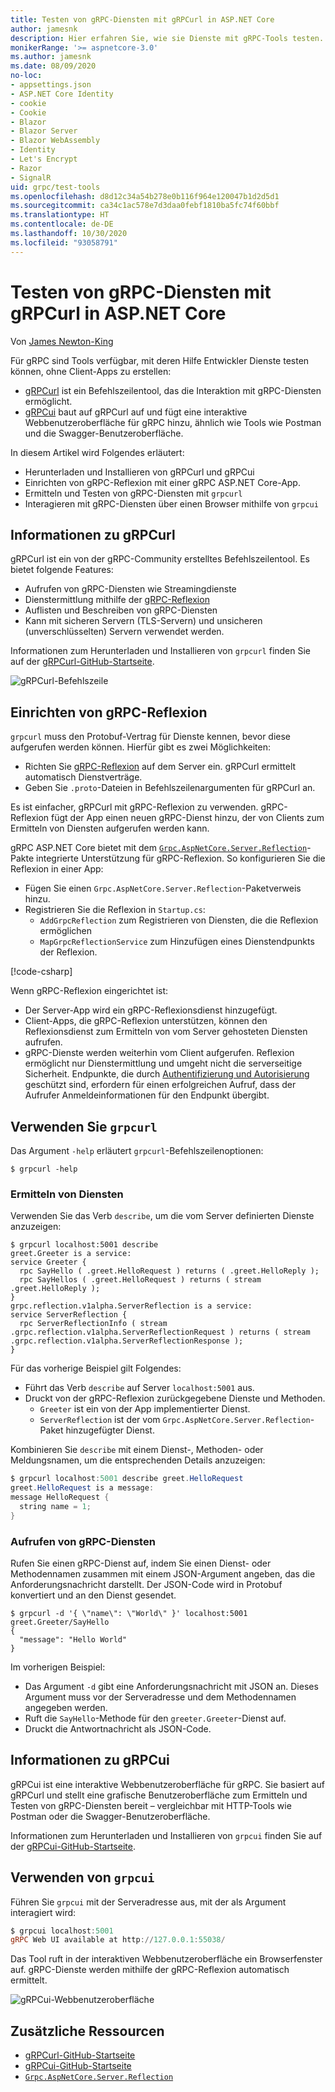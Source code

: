 ```yaml
---
title: Testen von gRPC-Diensten mit gRPCurl in ASP.NET Core
author: jamesnk
description: Hier erfahren Sie, wie sie Dienste mit gRPC-Tools testen. gRPCurl ist ein Befehlszeilentool für die Interaktion mit gRPC-Diensten. gRPCui ist eine interaktive Webbenutzeroberfläche.
monikerRange: '>= aspnetcore-3.0'
ms.author: jamesnk
ms.date: 08/09/2020
no-loc:
- appsettings.json
- ASP.NET Core Identity
- cookie
- Cookie
- Blazor
- Blazor Server
- Blazor WebAssembly
- Identity
- Let's Encrypt
- Razor
- SignalR
uid: grpc/test-tools
ms.openlocfilehash: d8d12c34a54b278e0b116f964e120047b1d2d5d1
ms.sourcegitcommit: ca34c1ac578e7d3daa0febf1810ba5fc74f60bbf
ms.translationtype: HT
ms.contentlocale: de-DE
ms.lasthandoff: 10/30/2020
ms.locfileid: "93058791"
---
```

# <a name="test-grpc-services-with-grpcurl-in-aspnet-core"></a>Testen von gRPC-Diensten mit gRPCurl in ASP.NET Core

Von [James Newton-King](https://twitter.com/jamesnk)

Für gRPC sind Tools verfügbar, mit deren Hilfe Entwickler Dienste testen können, ohne Client-Apps zu erstellen:

* [gRPCurl](https://github.com/fullstorydev/grpcurl) ist ein Befehlszeilentool, das die Interaktion mit gRPC-Diensten ermöglicht.
* [gRPCui](https://github.com/fullstorydev/grpcui) baut auf gRPCurl auf und fügt eine interaktive Webbenutzeroberfläche für gRPC hinzu, ähnlich wie Tools wie Postman und die Swagger-Benutzeroberfläche.

In diesem Artikel wird Folgendes erläutert:

* Herunterladen und Installieren von gRPCurl und gRPCui
* Einrichten von gRPC-Reflexion mit einer gRPC ASP.NET Core-App.
* Ermitteln und Testen von gRPC-Diensten mit `grpcurl`
* Interagieren mit gRPC-Diensten über einen Browser mithilfe von `grpcui`

## <a name="about-grpcurl"></a>Informationen zu gRPCurl

gRPCurl ist ein von der gRPC-Community erstelltes Befehlszeilentool. Es bietet folgende Features:

* Aufrufen von gRPC-Diensten wie Streamingdienste
* Dienstermittlung mithilfe der [gRPC-Reflexion](https://github.com/grpc/grpc/blob/master/doc/server-reflection.md)
* Auflisten und Beschreiben von gRPC-Diensten
* Kann mit sicheren Servern (TLS-Servern) und unsicheren (unverschlüsselten) Servern verwendet werden.

Informationen zum Herunterladen und Installieren von `grpcurl` finden Sie auf der [gRPCurl-GitHub-Startseite](https://github.com/fullstorydev/grpcurl#installation).

![gRPCurl-Befehlszeile](~/grpc/test-tools/static/grpcurl.png)

## <a name="set-up-grpc-reflection"></a>Einrichten von gRPC-Reflexion

`grpcurl` muss den Protobuf-Vertrag für Dienste kennen, bevor diese aufgerufen werden können. Hierfür gibt es zwei Möglichkeiten:

* Richten Sie [gRPC-Reflexion](https://github.com/grpc/grpc/blob/master/doc/server-reflection.md) auf dem Server ein. gRPCurl ermittelt automatisch Dienstverträge.
* Geben Sie `.proto`-Dateien in Befehlszeilenargumenten für gRPCurl an.

Es ist einfacher, gRPCurl mit gRPC-Reflexion zu verwenden. gRPC-Reflexion fügt der App einen neuen gRPC-Dienst hinzu, der von Clients zum Ermitteln von Diensten aufgerufen werden kann.

gRPC ASP.NET Core bietet mit dem [`Grpc.AspNetCore.Server.Reflection`](https://www.nuget.org/packages/Grpc.AspNetCore.Server.Reflection)-Pakte integrierte Unterstützung für gRPC-Reflexion. So konfigurieren Sie die Reflexion in einer App:

* Fügen Sie einen `Grpc.AspNetCore.Server.Reflection`-Paketverweis hinzu.
* Registrieren Sie die Reflexion in `Startup.cs`:
  * `AddGrpcReflection` zum Registrieren von Diensten, die die Reflexion ermöglichen
  * `MapGrpcReflectionService` zum Hinzufügen eines Dienstendpunkts der Reflexion.

[!code-csharp[](~/grpc/test-tools/Startup.cs?name=snippet_1&highlight=4,15-18)]

Wenn gRPC-Reflexion eingerichtet ist:

* Der Server-App wird ein gRPC-Reflexionsdienst hinzugefügt.
* Client-Apps, die gRPC-Reflexion unterstützen, können den Reflexionsdienst zum Ermitteln von vom Server gehosteten Diensten aufrufen.
* gRPC-Dienste werden weiterhin vom Client aufgerufen. Reflexion ermöglicht nur Dienstermittlung und umgeht nicht die serverseitige Sicherheit. Endpunkte, die durch [Authentifizierung und Autorisierung](xref:grpc/authn-and-authz) geschützt sind, erfordern für einen erfolgreichen Aufruf, dass der Aufrufer Anmeldeinformationen für den Endpunkt übergibt.

## <a name="use-grpcurl"></a>Verwenden Sie `grpcurl`

Das Argument `-help` erläutert `grpcurl`-Befehlszeilenoptionen:

```console
$ grpcurl -help
```

### <a name="discover-services"></a>Ermitteln von Diensten

Verwenden Sie das Verb `describe`, um die vom Server definierten Dienste anzuzeigen:

```console
$ grpcurl localhost:5001 describe
greet.Greeter is a service:
service Greeter {
  rpc SayHello ( .greet.HelloRequest ) returns ( .greet.HelloReply );
  rpc SayHellos ( .greet.HelloRequest ) returns ( stream .greet.HelloReply );
}
grpc.reflection.v1alpha.ServerReflection is a service:
service ServerReflection {
  rpc ServerReflectionInfo ( stream .grpc.reflection.v1alpha.ServerReflectionRequest ) returns ( stream .grpc.reflection.v1alpha.ServerReflectionResponse );
}
```

Für das vorherige Beispiel gilt Folgendes:

* Führt das Verb `describe` auf Server `localhost:5001` aus.
* Druckt von der gRPC-Reflexion zurückgegebene Dienste und Methoden.
  * `Greeter` ist ein von der App implementierter Dienst.
  * `ServerReflection` ist der vom `Grpc.AspNetCore.Server.Reflection`-Paket hinzugefügter Dienst.

Kombinieren Sie `describe` mit einem Dienst-, Methoden- oder Meldungsnamen, um die entsprechenden Details anzuzeigen:

```powershell
$ grpcurl localhost:5001 describe greet.HelloRequest
greet.HelloRequest is a message:
message HelloRequest {
  string name = 1;
}
```

### <a name="call-grpc-services"></a>Aufrufen von gRPC-Diensten

Rufen Sie einen gRPC-Dienst auf, indem Sie einen Dienst- oder Methodennamen zusammen mit einem JSON-Argument angeben, das die Anforderungsnachricht darstellt. Der JSON-Code wird in Protobuf konvertiert und an den Dienst gesendet.

```console
$ grpcurl -d '{ \"name\": \"World\" }' localhost:5001 greet.Greeter/SayHello
{
  "message": "Hello World"
}
```

Im vorherigen Beispiel:

* Das Argument `-d` gibt eine Anforderungsnachricht mit JSON an. Dieses Argument muss vor der Serveradresse und dem Methodennamen angegeben werden.
* Ruft die `SayHello`-Methode für den `greeter.Greeter`-Dienst auf.
* Druckt die Antwortnachricht als JSON-Code.

## <a name="about-grpcui"></a>Informationen zu gRPCui

gRPCui ist eine interaktive Webbenutzeroberfläche für gRPC. Sie basiert auf gRPCurl und stellt eine grafische Benutzeroberfläche zum Ermitteln und Testen von gRPC-Diensten bereit – vergleichbar mit HTTP-Tools wie Postman oder die Swagger-Benutzeroberfläche.

Informationen zum Herunterladen und Installieren von `grpcui` finden Sie auf der [gRPCui-GitHub-Startseite](https://github.com/fullstorydev/grpcui#installation).

## <a name="using-grpcui"></a>Verwenden von `grpcui`

Führen Sie `grpcui` mit der Serveradresse aus, mit der als Argument interagiert wird:

```powershell
$ grpcui localhost:5001
gRPC Web UI available at http://127.0.0.1:55038/
```

Das Tool ruft in der interaktiven Webbenutzeroberfläche ein Browserfenster auf. gRPC-Dienste werden mithilfe der gRPC-Reflexion automatisch ermittelt.

![gRPCui-Webbenutzeroberfläche](~/grpc/test-tools/static/grpcui.png)

## <a name="additional-resources"></a>Zusätzliche Ressourcen

* [gRPCurl-GitHub-Startseite](https://github.com/fullstorydev/grpcurl)
* [gRPCui-GitHub-Startseite](https://github.com/fullstorydev/grpcui)
* [`Grpc.AspNetCore.Server.Reflection`](https://www.nuget.org/packages/Grpc.AspNetCore.Server.Reflection)
